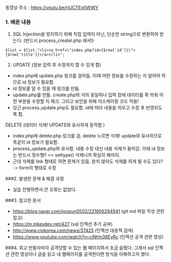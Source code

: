 동영상 주소 : https://youtu.be/rjUCTEq5WWY

### 1. 배운 내용
1) SQL Injection을 방지하기 위해 직접 입력이 아닌, 단순한 string으로 변환하여 받는다. (반드시 process_createl.php 에서!)

```
$list = $list."<li><a href=\"index.php?id={$row['id']}\">{$row['title']}</a></li>";
```

2) UPDATE (정보 입력 후 수정까지 할 수 있게 함)
+ index.php에 update.php 링크를 걸어둠. 이때 어떤 정보를 수정하는 지 알아야 하므로 id 정보가 필요함.
+ id 정보를 알 수 있을 때 링크를 만듦.
+ update.php를 만듦. create.php와 거의 동일하나 입력 창에 데이터를 쭉 띄워 어떤 부분을 수정할 지 체크. 그리고 보안을 위해 이스케이핑 코드 적용!
+ 당근 process_update.php도 필요함. id에 따라 내용을 띄우고 수정 후 반영되도록 함.

DELETE (데이터 삭제! UPDATE와 유사하게 동작함.)
+ index.php에 delete.php 링크를 검. delete 누르면 삭제! update와 유사하므로 똑같이 id 정보가 필요함.
+ process_update.php와  유사함. 내용 수정 대신 내용 삭제가 들어감. 이때 id 정보는 반드시 정수형!! => settype() 삭제니까 확실히 해야지.
+ 근데 삭제를 link 형태로 하면 문제가 있음. 원치 않아도 삭제를 하게 될 수도 있다? -> form의 형태로 수정

###2. 발생한 문제 & 해결 과정
+ 실습 진행하면서 큰 오류는 없었다.

###3. 참고한 문서
+ https://blog.naver.com/jooeun0502/221956294941 (git md 파일 작성 관련 참고)
+ https://m.mkexdev.net/427 (sql 인젝션 추가 공부)
+ http://www.ciokorea.com/news/37425 (인젝션 대응책 검색)
+ https://www.youtube.com/watch?v=ciNHn38EyRc (인젝션 공격 관련 영상)

###4. 회고
만들자마자 공격당할 수 있는 웹 페이지여서 조금 슬펐다. 그래서 sql 인젝션 관련 영상이나 글을 읽고 내 웹페이지를 공격한다면 방식을 이해하고자 했다.
